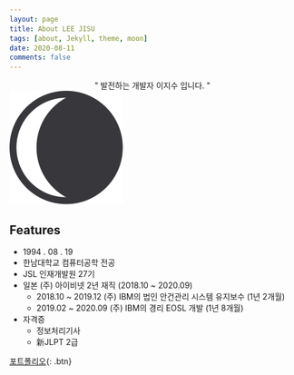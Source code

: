 ```yaml
---
layout: page
title: About LEE JISU
tags: [about, Jekyll, theme, moon]
date: 2020-08-11
comments: false
---
```

    
<center>" 발전하는 개발자 이지수 입니다. "</center>

<img src="../assets/img/logo.png">


## Features
* 1994 . 08 . 19
* 한남대학교 컴퓨터공학 전공
* JSL 인재개발원 27기
* 일본 (주) 아이비넷 2년 재직 (2018.10 ~ 2020.09)
  * 2018.10 ~ 2019.12  (주) IBM의 법인 안건관리 시스템 유지보수 (1년 2개월)
  * 2019.02 ~ 2020.09  (주) IBM의 경리 EOSL 개발 (1년 8개월)
* 자격증
  * 정보처리기사
  * 新JLPT 2급


[포트폴리오](../assets/포트폴리오.pdf){: .btn}
